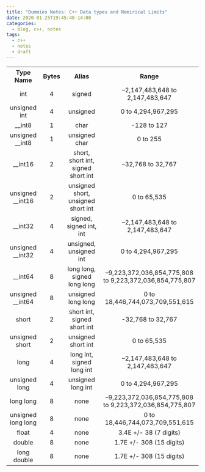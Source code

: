 ```yaml
---
title: "Dummies Notes: C++ Data types and Nemirical Limits"
date: 2020-01-25T19:45:40-14:00
categories:
  - blog, c++, notes
tags:
  - c++
  - notes
  - draft
---
```

<table>
<tbody>
<tr><th>Type Name</th><th>Bytes</th><th>Alias</th><th>Range</th></tr>
<tr>
<td align="center">int</td>
<td align="center">4</td>
<td align="center">signed</td>
<td align="center">–2,147,483,648 to 2,147,483,647</td>
</tr>
<tr>
<td align="center">unsigned int</td>
<td align="center">4</td>
<td align="center">unsigned</td>
<td align="center">0 to 4,294,967,295</td>
</tr>
<tr>
<td align="center">__int8</td>
<td align="center">1</td>
<td align="center">char</td>
<td align="center">-128 to 127</td>
</tr>
<tr>
<td align="center">unsigned __int8</td>
<td align="center">1</td>
<td align="center">unsigned char</td>
<td align="center">0 to 255</td>
</tr>
<tr>
<td align="center">__int16</td>
<td align="center">2</td>
<td align="center">short, short int, signed short int</td>
<td align="center">–32,768 to 32,767</td>
</tr>
<tr>
<td align="center">unsigned __int16</td>
<td align="center">2</td>
<td align="center">unsigned short, unsigned short int</td>
<td align="center">0 to 65,535</td>
</tr>
<tr>
<td align="center">__int32</td>
<td align="center">4</td>
<td align="center">signed, signed int, int</td>
<td align="center">–2,147,483,648 to 2,147,483,647</td>
</tr>
<tr>
<td align="center">unsigned __int32</td>
<td align="center">4</td>
<td align="center">unsigned, unsigned int</td>
<td align="center">0 to 4,294,967,295</td>
</tr>
<tr>
<td align="center">__int64</td>
<td align="center">8</td>
<td align="center">long long, signed long long</td>
<td align="center">–9,223,372,036,854,775,808 to 9,223,372,036,854,775,807</td>
</tr>
<tr>
<td align="center">unsigned __int64</td>
<td align="center">8</td>
<td align="center">unsigned long long</td>
<td align="center">0 to 18,446,744,073,709,551,615</td>
</tr>
<tr>
<td align="center">short</td>
<td align="center">2</td>
<td align="center">short int, signed short int</td>
<td align="center">-32,768 to 32,767</td>
</tr>
<tr>
<td align="center">unsigned short</td>
<td align="center">2</td>
<td align="center">unsigned short int</td>
<td align="center">0 to 65,535</td>
</tr>
<tr>
<td align="center">long</td>
<td align="center">4</td>
<td align="center">long int, signed long int</td>
<td align="center">–2,147,483,648 to 2,147,483,647</td>
</tr>
<tr>
<td align="center">unsigned long</td>
<td align="center">4</td>
<td align="center">unsigned long int</td>
<td align="center">0 to 4,294,967,295</td>
</tr>
<tr>
<td align="center">long long</td>
<td align="center">8</td>
<td align="center">none</td>
<td align="center">–9,223,372,036,854,775,808 to 9,223,372,036,854,775,807</td>
</tr>
<tr>
<td align="center">unsigned long long</td>
<td align="center">8</td>
<td align="center">none</td>
<td align="center">0 to 18,446,744,073,709,551,615</td>
</tr>
<tr>
<td align="center">float</td>
<td align="center">4</td>
<td align="center">none</td>
<td align="center">3.4E +/- 38 (7 digits)</td>
</tr>
<tr>
<td align="center">double</td>
<td align="center">8</td>
<td align="center">none</td>
<td align="center">1.7E +/- 308 (15 digits)</td>
</tr>
<tr>
<td align="center">long double</td>
<td align="center">8</td>
<td align="center">none</td>
<td align="center">1.7E +/- 308 (15 digits)</td>
</tr>
</tbody>
</table>